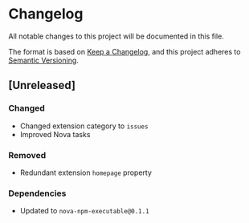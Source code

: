 # Changelog
All notable changes to this project will be documented in this file.

The format is based on [Keep a Changelog](https://keepachangelog.com/en/1.0.0/),
and this project adheres to [Semantic Versioning](https://semver.org/spec/v2.0.0.html).

## [Unreleased]
### Changed
- Changed extension category to `issues`
- Improved Nova tasks

### Removed
- Redundant extension `homepage` property

### Dependencies
- Updated to `nova-npm-executable@0.1.1`
